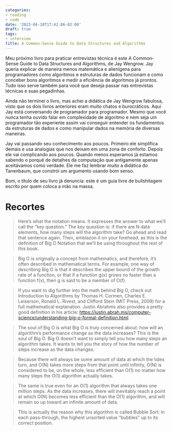 ```yaml
---
categories:
- reading
- code
date: '2023-04-10T17:42:06-02:00'
draft: true
tags:
- interview
title: A Common-Sense Guide to Data Structures and Algorithms
---
```


Meu próximo livro para praticar entrevistas técnica é este A Common-Sense Guide to Data Structures and Algorithms, de Jay Wengrow. Jay queria explicar de maneira menos matemática e alienígena para programadores como algoritmos e estruturas de dados funcionam e como conceber bons algoritmos e medir a eficiência de algoritmos já prontos. Tudo isso serve também para você que deseja passar nas entrevistas técnicas e suas pegadinhas.

Ainda não terminei o livro, mas achei a didática de Jay Wengrow fabulosa, visto que os dois livros anteriores eram muito chatos e burocráticos. Aqui Jay está conversando de programador para programador. Mesmo que você nunca tenha ouvido falar em complexidade de algoritmo e nem seja um programador tão experiente assim vai conseguir entender os fundamentos da estruturas de dados e como manipular dados na memória de diversas maneiras.

Jay vai passando seu conhecimento aos poucos. Primeiro ele simplifica demais e usa analogias que nos deixam em uma zona de conforto. Depois ele vai complicando aos poucos. Quando menos esperamos já estamos sabendo o porquê de detalhes da computação que antigamente apenas aceitávamos como verdade. Ele me faz lembrar muito a didática do Tanenbaum, que constrói um argumento usando bom senso.

Bom, o título de seu livro já denuncia: este é um guia livre de bullshitagem escrito por quem coloca a mão na massa.

# Recortes

> Here’s what the notation means. It expresses the answer to what we’ll call the “key question.” The key question is: if there are N data elements, how many steps will the algorithm take? Go ahead and read that sentence again. Then, emblazon it on your forehead, as this is the definition of Big O Notation that we’ll be using throughout the rest of this book.

> Big O is originally a concept from mathematics, and therefore, it’s often described in mathematical terms. For example, one way of describing Big O is that it describes the upper bound of the growth rate of a function, or that if a function g(x) grows no faster than a function f(x), then g is said to be a member of O(f).

> If you want to dig further into the math behind Big O, check out Introduction to Algorithms by Thomas H. Cormen, Charles E. Leiserson, Ronald L. Rivest, and Clifford Stein (MIT Press, 2009) for a full mathematical explanation. Justin Abrahms also provides a pretty good definition in his article: https://justin.abrah.ms/computer-science/understanding-big-o-formal-definition.html.

> The soul of Big O is what Big O is truly concerned about: how will an algorithm’s performance change as the data increases? This is the soul of Big O. Big O doesn’t want to simply tell you how many steps an algorithm takes. It wants to tell you the story of how the number of steps increase as the data changes.

> Because there will always be some amount of data at which the tides turn, and O(N) takes more steps from that point until infinity, O(N) is considered to be, on the whole, less efficient than O(1) no matter how many steps the O(1) algorithm actually takes.

> The same is true even for an O(1) algorithm that always takes one million steps. As the data increases, there will inevitably reach a point at which O(N) becomes less efficient than the O(1) algorithm, and will remain so up toward an infinite amount of data.

> This is actually the reason why this algorithm is called Bubble Sort: in each pass-through, the highest unsorted value “bubbles” up to its correct position.
